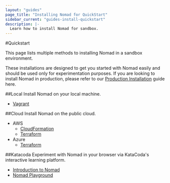 ```yaml
---
layout: "guides"
page_title: "Installing Nomad for QuickStart"
sidebar_current: "guides-install-quickstart"
description: |-
  Learn how to install Nomad for sandbox.
---
```

#Quickstart

This page lists multiple methods to installing Nomad in a sandbox environment.  

These installations are designed to get you started with Nomad easily and should be used only for experimentation purposes.  If you are looking to install Nomad in production, please refer to our [Production Installation](/guides/install/production/index.html) guide here.

##Local
Install Nomad on your local machine.

* [Vagrant](/intro/getting-started/install.html)

##Cloud
Install Nomad on the public cloud.

* AWS
  * [CloudFormation](https://aws.amazon.com/quickstart/architecture/nomad/)
  * [Terraform](https://github.com/hashicorp/nomad/blob/master/terraform/aws/README.md)
* Azure
  * [Terraform](https://github.com/hashicorp/nomad/tree/master/terraform/azure)

##Katacoda
Experiment with Nomad in your browser via KataCoda's interactive learning platform.

* [Introduction to Nomad](https://www.katacoda.com/hashicorp/scenarios/nomad-introduction)
* [Nomad Playground](https://katacoda.com/hashicorp/scenarios/playground)
